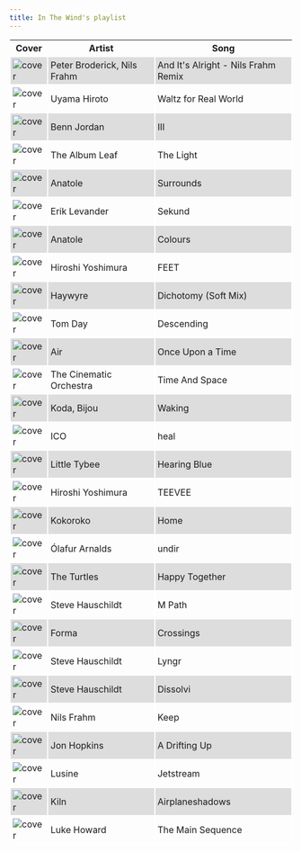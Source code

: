 ```yaml
---
title: In The Wind's playlist
---
```


<style>
thead th {
    text-align: center;
}
tbody td {
    text-justify: none;
    vertical-align: middle;
    padding: 0.25rem;
    border: 2px solid white;
}
tbody td img {
    max-width: 100px;
    display: block;
    margin: 0;
}
tbody tr:nth-of-type(odd) td {
    background-color: #ddd;
}
</style>

Cover | Artist | Song
---|---|---
![cover](https://i.scdn.co/image/ab67616d0000b273277d3ef160e79164bc227486) | Peter Broderick, Nils Frahm | And It's Alright - Nils Frahm Remix
![cover](https://i.scdn.co/image/ab67616d0000b2733828459122df39d8e5ca2dab) | Uyama Hiroto | Waltz for Real World
![cover](https://i.scdn.co/image/ab67616d0000b273545e581b05a018435dd7d1e7) | Benn Jordan | III
![cover](https://i.scdn.co/image/ab67616d0000b273e4137a6ffc5ac50308abe587) | The Album Leaf | The Light
![cover](https://i.scdn.co/image/ab67616d0000b2737f00afcdadc37ee4d6626afc) | Anatole | Surrounds
![cover](https://i.scdn.co/image/ab67616d0000b2737d85620562159f17fa2db44e) | Erik Levander | Sekund
![cover](https://i.scdn.co/image/ab67616d0000b273163f9a1151dea79b4a8f6c1d) | Anatole | Colours
![cover](https://i.scdn.co/image/ab67616d0000b27330e09d46193d94ec53b4c096) | Hiroshi Yoshimura | FEET
![cover](https://i.scdn.co/image/ab67616d0000b2737eb10b2afaa6acf4f06d1fe9) | Haywyre | Dichotomy (Soft Mix)
![cover](https://i.scdn.co/image/ab67616d0000b273b11e2052f72603cddeaab2c9) | Tom Day | Descending
![cover](https://i.scdn.co/image/ab67616d0000b273b33ffd3900f46e9008344b79) | Air | Once Upon a Time
![cover](https://i.scdn.co/image/ab67616d0000b273bc4f2af489b7fca6cb18e933) | The Cinematic Orchestra | Time And Space
![cover](https://i.scdn.co/image/ab67616d0000b2738bbaf2d6f72137ab326e226e) | Koda, Bijou | Waking
![cover](https://i.scdn.co/image/ab67616d0000b27321f072e3ea9dcb445622d545) | ICO | heal
![cover](https://i.scdn.co/image/ab67616d0000b27378e675844de5d1c869238edc) | Little Tybee | Hearing Blue
![cover](https://i.scdn.co/image/ab67616d0000b27330e09d46193d94ec53b4c096) | Hiroshi Yoshimura | TEEVEE
![cover](https://i.scdn.co/image/ab67616d0000b27377d3373f3a1b49fdf3a170f3) | Kokoroko | Home
![cover](https://i.scdn.co/image/ab67616d0000b2735c207f23ab7902473230ec0f) | Ólafur Arnalds | undir
![cover](https://i.scdn.co/image/ab67616d0000b27372649ad8e79d1e8bdd54c929) | The Turtles | Happy Together
![cover](https://i.scdn.co/image/ab67616d0000b27356ac6f682a14c02de4ddf4fd) | Steve Hauschildt | M Path
![cover](https://i.scdn.co/image/ab67616d0000b273623baad61291fd1b61db834f) | Forma | Crossings
![cover](https://i.scdn.co/image/ab67616d0000b2736b5f963921f79a8bb537e131) | Steve Hauschildt | Lyngr
![cover](https://i.scdn.co/image/ab67616d0000b2736b5f963921f79a8bb537e131) | Steve Hauschildt | Dissolvi
![cover](https://i.scdn.co/image/ab67616d0000b27302aa12db53652fd7c1370cb3) | Nils Frahm | Keep
![cover](https://i.scdn.co/image/ab67616d0000b273e021ba9b3cb2f941c7934c87) | Jon Hopkins | A Drifting Up
![cover](https://i.scdn.co/image/ab67616d0000b2735d49aa262146f0ae77ac248c) | Lusine | Jetstream
![cover](https://i.scdn.co/image/ab67616d0000b2737c819802c739f7ee77ad3069) | Kiln | Airplaneshadows
![cover](https://i.scdn.co/image/ab67616d0000b273b1ee8669fd55afc62d61229f) | Luke Howard | The Main Sequence
